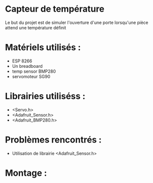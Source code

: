 # Capteur de température

Le but du projet est de simuler l'ouverture d'une porte lorsqu'une pièce attend une température définit 

# Matériels utilisés : 

- ESP 8266
- Un breadboard
- temp sensor BMP280
- servomoteur SG90

# Librairies utiliséss : 

- <Servo.h>
- <Adafruit_Sensor.h>
- <Adafruit_BMP280.h>

# Problèmes rencontrés :

- Utilisation de librairie <Adafruit_Sensor.h>

# Montage : 
